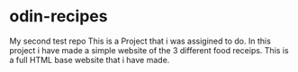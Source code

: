 # odin-recipes
My second test repo
This is a Project that i was assigined to do.
In this project i have made a simple website of the 3 different food receips.
This is a full HTML base website that i have made.